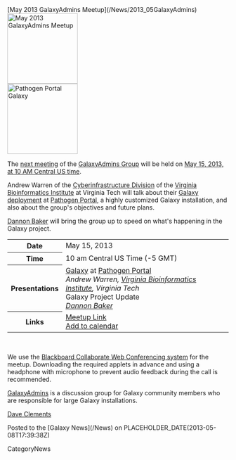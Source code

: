 <div class='newsItemHeader'>[May 2013 GalaxyAdmins Meetup](/News/2013_05GalaxyAdmins)</div>

<div class='right'><a href='/Community/GalaxyAdmins/Meetups/2013_05_15'><img src='/Images/Logos/GalaxyAdmins.png' alt='May 2013 GalaxyAdmins Meetup' width="160" /></a><br />
<a href='http://rnaseq.pathogenportal.org/'><img src='/Community/GalaxyAdmins/Meetups/2013_05_15/PathogenPortalGalaxyLandingPage.png' alt='Pathogen Portal Galaxy' width="160" /></a></div>


The [next meeting](/Community/GalaxyAdmins/Meetups/2013_05_15) of the [GalaxyAdmins Group](/Community/GalaxyAdmins) will be held on [May 15, 2013, at 10 AM Central US time](/Community/GalaxyAdmins/Meetups/2013_05_15). 

Andrew Warren of the [Cyberinfrastructure Division](http://www.vbi.vt.edu/faculty/group_overview/Cyberinfrastructure_Division) of the [Virginia Bioinformatics Institute](https://www.vbi.vt.edu/) at Virginia Tech will talk about their [Galaxy deployment](http://rnaseq.pathogenportal.org/) at [Pathogen Portal](http://pathogenportal.org), a highly customized Galaxy installation, and also about the group's objectives and future plans.

[Dannon Baker](/DannonBaker) will bring the group up to speed on what's happening in the Galaxy project.

<table>
  <tr>
    <th> Date </th>
    <td> May 15, 2013 </td>
  </tr>
  <tr>
    <th> Time </th>
    <td> 10 am Central US Time (-5 GMT) </td>
  </tr>
  <tr>
    <th> Presentations </th>
    <td> </em><a href='http://rnaseq.pathogenportal.org/'>Galaxy</a> at <a href='http://pathogenportal.org'>Pathogen Portal</a><em><div class='indent'>Andrew Warren, <a href='https://www.vbi.vt.edu/'>Virginia Bioinformatics Institute</a>, Virginia Tech </div></em>Galaxy Project Update<em><div class='indent'><a href='/DannonBaker'>Dannon Baker</a></div> </td>
  </tr>
  <tr>
    <th> Links </th>
    <td> <a href='https://globalcampus.uiowa.edu:443/join_meeting.html?meetingId=1262346908659'>Meetup Link</a><br /><a href='https://globalcampus.uiowa.edu:443/build_calendar.event?meetingId=1262346908659'>Add to calendar</a> </td>
  </tr>
</table>


<br />

We use the [Blackboard Collaborate Web Conferencing system](/Community/GalaxyAdmins/Meetups/WebinarTech) for the meetup. Downloading the required applets in advance and using a headphone with microphone to prevent audio feedback during the call is recommended.

[GalaxyAdmins](/Community/GalaxyAdmins) is a discussion group for Galaxy community members who are responsible for large Galaxy installations. 

[Dave Clements](/DaveClements)

<div class='newsItemFooter'>Posted to the [Galaxy News](/News) on PLACEHOLDER_DATE(2013-05-08T17:39:38Z)</div>

CategoryNews
